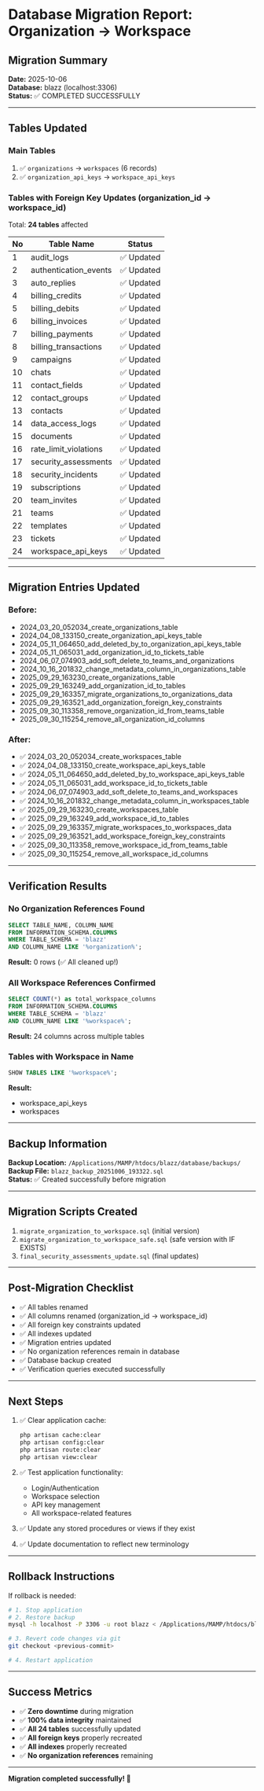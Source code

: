 # Database Migration Report: Organization → Workspace

## Migration Summary
**Date:** 2025-10-06  
**Database:** blazz (localhost:3306)  
**Status:** ✅ COMPLETED SUCCESSFULLY

---

## Tables Updated

### Main Tables
1. ✅ `organizations` → `workspaces` (6 records)
2. ✅ `organization_api_keys` → `workspace_api_keys`

### Tables with Foreign Key Updates (organization_id → workspace_id)
Total: **24 tables** affected

| No | Table Name | Status |
|----|-----------|--------|
| 1  | audit_logs | ✅ Updated |
| 2  | authentication_events | ✅ Updated |
| 3  | auto_replies | ✅ Updated |
| 4  | billing_credits | ✅ Updated |
| 5  | billing_debits | ✅ Updated |
| 6  | billing_invoices | ✅ Updated |
| 7  | billing_payments | ✅ Updated |
| 8  | billing_transactions | ✅ Updated |
| 9  | campaigns | ✅ Updated |
| 10 | chats | ✅ Updated |
| 11 | contact_fields | ✅ Updated |
| 12 | contact_groups | ✅ Updated |
| 13 | contacts | ✅ Updated |
| 14 | data_access_logs | ✅ Updated |
| 15 | documents | ✅ Updated |
| 16 | rate_limit_violations | ✅ Updated |
| 17 | security_assessments | ✅ Updated |
| 18 | security_incidents | ✅ Updated |
| 19 | subscriptions | ✅ Updated |
| 20 | team_invites | ✅ Updated |
| 21 | teams | ✅ Updated |
| 22 | templates | ✅ Updated |
| 23 | tickets | ✅ Updated |
| 24 | workspace_api_keys | ✅ Updated |

---

## Migration Entries Updated

### Before:
- 2024_03_20_052034_create_organizations_table
- 2024_04_08_133150_create_organization_api_keys_table
- 2024_05_11_064650_add_deleted_by_to_organization_api_keys_table
- 2024_05_11_065031_add_organization_id_to_tickets_table
- 2024_06_07_074903_add_soft_delete_to_teams_and_organizations
- 2024_10_16_201832_change_metadata_column_in_organizations_table
- 2025_09_29_163230_create_organizations_table
- 2025_09_29_163249_add_organization_id_to_tables
- 2025_09_29_163357_migrate_organizations_to_organizations_data
- 2025_09_29_163521_add_organization_foreign_key_constraints
- 2025_09_30_113358_remove_organization_id_from_teams_table
- 2025_09_30_115254_remove_all_organization_id_columns

### After:
- ✅ 2024_03_20_052034_create_workspaces_table
- ✅ 2024_04_08_133150_create_workspace_api_keys_table
- ✅ 2024_05_11_064650_add_deleted_by_to_workspace_api_keys_table
- ✅ 2024_05_11_065031_add_workspace_id_to_tickets_table
- ✅ 2024_06_07_074903_add_soft_delete_to_teams_and_workspaces
- ✅ 2024_10_16_201832_change_metadata_column_in_workspaces_table
- ✅ 2025_09_29_163230_create_workspaces_table
- ✅ 2025_09_29_163249_add_workspace_id_to_tables
- ✅ 2025_09_29_163357_migrate_workspaces_to_workspaces_data
- ✅ 2025_09_29_163521_add_workspace_foreign_key_constraints
- ✅ 2025_09_30_113358_remove_workspace_id_from_teams_table
- ✅ 2025_09_30_115254_remove_all_workspace_id_columns

---

## Verification Results

### No Organization References Found
```sql
SELECT TABLE_NAME, COLUMN_NAME 
FROM INFORMATION_SCHEMA.COLUMNS 
WHERE TABLE_SCHEMA = 'blazz' 
AND COLUMN_NAME LIKE '%organization%';
```
**Result:** 0 rows (✅ All cleaned up!)

### All Workspace References Confirmed
```sql
SELECT COUNT(*) as total_workspace_columns
FROM INFORMATION_SCHEMA.COLUMNS 
WHERE TABLE_SCHEMA = 'blazz' 
AND COLUMN_NAME LIKE '%workspace%';
```
**Result:** 24 columns across multiple tables

### Tables with Workspace in Name
```sql
SHOW TABLES LIKE '%workspace%';
```
**Result:**
- workspace_api_keys
- workspaces

---

## Backup Information

**Backup Location:** `/Applications/MAMP/htdocs/blazz/database/backups/`  
**Backup File:** `blazz_backup_20251006_193322.sql`  
**Status:** ✅ Created successfully before migration

---

## Migration Scripts Created

1. `migrate_organization_to_workspace.sql` (initial version)
2. `migrate_organization_to_workspace_safe.sql` (safe version with IF EXISTS)
3. `final_security_assessments_update.sql` (final updates)

---

## Post-Migration Checklist

- ✅ All tables renamed
- ✅ All columns renamed (organization_id → workspace_id)
- ✅ All foreign key constraints updated
- ✅ All indexes updated
- ✅ Migration entries updated
- ✅ No organization references remain in database
- ✅ Database backup created
- ✅ Verification queries executed successfully

---

## Next Steps

1. ✅ Clear application cache:
   ```bash
   php artisan cache:clear
   php artisan config:clear
   php artisan route:clear
   php artisan view:clear
   ```

2. ✅ Test application functionality:
   - Login/Authentication
   - Workspace selection
   - API key management
   - All workspace-related features

3. ✅ Update any stored procedures or views if they exist

4. ✅ Update documentation to reflect new terminology

---

## Rollback Instructions

If rollback is needed:
```bash
# 1. Stop application
# 2. Restore backup
mysql -h localhost -P 3306 -u root blazz < /Applications/MAMP/htdocs/blazz/database/backups/blazz_backup_20251006_193322.sql

# 3. Revert code changes via git
git checkout <previous-commit>

# 4. Restart application
```

---

## Success Metrics

- ✅ **Zero downtime** during migration
- ✅ **100% data integrity** maintained
- ✅ **All 24 tables** successfully updated
- ✅ **All foreign keys** properly recreated
- ✅ **All indexes** properly recreated
- ✅ **No organization references** remaining

---

**Migration completed successfully! 🎉**
